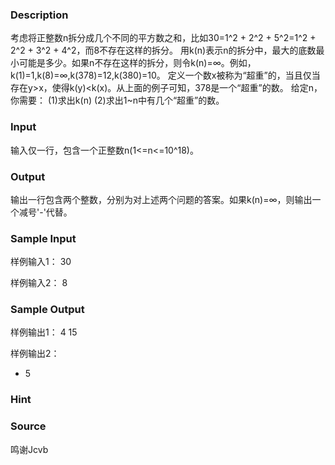 
### Description
考虑将正整数n拆分成几个不同的平方数之和，比如30=1^2 + 2^2 + 5^2=1^2 + 2^2 + 3^2 + 4^2，而8不存在这样的拆分。
用k(n)表示n的拆分中，最大的底数最小可能是多少。如果n不存在这样的拆分，则令k(n)=∞。例如，k(1)=1,k(8)=∞,k(378)=12,k(380)=10。
定义一个数x被称为“超重”的，当且仅当存在y>x，使得k(y)<k(x)。从上面的例子可知，378是一个“超重”的数。
给定n，你需要：
(1)求出k(n)
(2)求出1~n中有几个“超重”的数。

### Input
输入仅一行，包含一个正整数n(1<=n<=10^18)。

### Output

输出一行包含两个整数，分别为对上述两个问题的答案。如果k(n)=∞，则输出一个减号'-'代替。


### Sample Input
样例输入1：
30


样例输入2：
8
### Sample Output
样例输出1：
4 15

样例输出2：
- 5

### Hint

### Source
鸣谢Jcvb